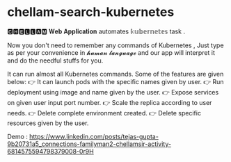# chellam-search-kubernetes
 🅲🅷🅴🅻🅻🅰🅼 𝐖𝐞𝐛 𝐀𝐩𝐩𝐥𝐢𝐜𝐚𝐭𝐢𝐨𝐧 automates  𝕜𝕦𝕓𝕖𝕣𝕟𝕖𝕥𝕖𝕤 task .

Now you don't need to remember any commands of Kubernetes , Just type as per your convenience in 𝓱𝓾𝓶𝓪𝓷 𝓵𝓪𝓷𝓰𝓾𝓪𝓰𝓮 and our app will interpret it and do the needful stuffs for you.

It can run almost all Kubernetes commands. Some of the features are given below:
👉 It can launch pods with the specific names given by user. 
👉 Run deployment using image and name given by the user. 
👉 Expose services on given user input port number. 
👉 Scale the replica according to user needs. 
👉 Delete complete environment created. 
👉 Delete specific resources given by the user.


Demo : https://www.linkedin.com/posts/tejas-gupta-9b20731a5_connections-familyman2-chellamsir-activity-6814575594798379008-0r9H
